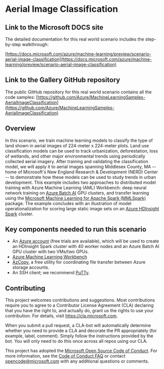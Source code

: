 # Aerial Image Classification

## Link to the Microsoft DOCS site

The detailed documentation for this real world scenario includes the step-by-step walkthrough:

[https://docs.microsoft.com/azure/machine-learning/preview/scenario-aerial-image-classification](https://docs.microsoft.com/azure/machine-learning/preview/scenario-aerial-image-classification)

## Link to the Gallery GitHub repository

The public GitHub repository for this real world scenario contains all the code samples:
[https://github.com/Azure/MachineLearningSamples-AerialImageClassification](https://github.com/Azure/MachineLearningSamples-AerialImageClassification)

## Overview

In this scenario, we train machine learning models to classify the type of land shown in aerial images of 224-meter x 224-meter plots. Land use classification models can be used to track urbanization, deforestation, loss of wetlands, and other major environmental trends using periodically collected aerial imagery. After training and validating the classification model, we will apply it to aerial images spanning Middlesex County, MA -- home of Microsoft's New England Research & Development (NERD) Center -- to demonstrate how these models can be used to study trends in urban development. This example includes two approaches to distributed model training with Azure Machine Learning (AML) Workbench: deep neural network training on [Azure Batch AI](https://batchaitraining.azure.com/) GPU clusters, and transfer learning using the [Microsoft Machine Learning for Apache Spark (MMLSpark)](https://github.com/Azure/mmlspark) package. The example concludes with an illustration of model operationalization for scoring large static image sets on an [Azure HDInsight Spark](https://azure.microsoft.com/en-us/services/hdinsight/apache-spark/) cluster.

## Key components needed to run this scenario
- An [Azure account](https://azure.microsoft.com/en-us/free/) (free trials are available), which will be used to create an HDInsight Spark cluster with 40 worker nodes and an Azure Batch AI GPU cluster with two VMs/two GPUs.
- [Azure Machine Learning Workbench](https://review.docs.microsoft.com/en-us/azure/machine-learning/preview/overview-what-is-azure-ml)
- [AzCopy](https://docs.microsoft.com/en-us/azure/storage/common/storage-use-azcopy), a free utility for coordinating file transfer between Azure storage accounts.
- An SSH client; we recommend [PuTTy](http://www.putty.org/).

## Contributing

This project welcomes contributions and suggestions.  Most contributions require you to agree to a
Contributor License Agreement (CLA) declaring that you have the right to, and actually do, grant us
the rights to use your contribution. For details, visit https://cla.microsoft.com.

When you submit a pull request, a CLA-bot will automatically determine whether you need to provide
a CLA and decorate the PR appropriately (for example, label, comment). Simply follow the instructions
provided by the bot. You will only need to do this once across all repos using our CLA.

This project has adopted the [Microsoft Open Source Code of Conduct](https://opensource.microsoft.com/codeofconduct/).
For more information, see the [Code of Conduct FAQ](https://opensource.microsoft.com/codeofconduct/faq/) or
contact [opencode@microsoft.com](mailto:opencode@microsoft.com) with any additional questions or comments.
